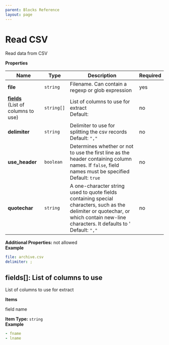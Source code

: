 ```yaml
---
parent: Blocks Reference
layout: page
---
```


# Read CSV

Read data from CSV


**Properties**

|Name|Type|Description|Required|
|----|----|-----------|--------|
|**file**|`string`|Filename. Can contain a regexp or glob expression<br/>|yes|
|[**fields**](#fields)<br/>(List of columns to use)|`string[]`|List of columns to use for extract<br/>Default: <br/>|no|
|**delimiter**|`string`|Delimiter to use for splitting the csv records<br/>Default: `","`<br/>|no|
|**use\_header**|`boolean`|Determines whether or not to use the first line as the header containing column names. If `false`, field names must be specified<br/>Default: `true`<br/>|no|
|**quotechar**|`string`|A one-character string used to quote fields containing special characters, such as the delimiter or quotechar, or which contain new-line characters. It defaults to '<br/>Default: `","`<br/>|no|

**Additional Properties:** not allowed  
**Example**

```yaml
file: archive.csv
delimiter: ;

```

<a name="fields"></a>
## fields\[\]: List of columns to use

List of columns to use for extract


**Items**


field name

**Item Type:** `string`  
**Example**

```yaml
- fname
- lname

```


